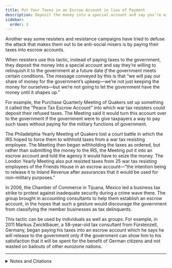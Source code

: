 ```yaml
---
title: Put Your Taxes in an Escrow Account in lieu of Payment
description: Deposit the money into a special account and say you’re willing to relinquish it to the government if the government meets certain conditions.
sidebar:
  order: 3
---
```

Another way some resisters and resistance campaigns have tried to defuse the attack that makes them out to be anti-social misers is by paying their taxes into escrow accounts.

When resisters use this tactic, instead of paying taxes to the government, they deposit the money into a special account and say they’re willing to relinquish it to the government at a future date <em>if</em> the government meets certain conditions.
The message conveyed by this is that “we will pay our share of money for the government’s upkeep—we’re not just keeping the money for ourselves—but we’re not going to let the government have the money until it shapes up.”

For example, the Purchase Quarterly Meeting of Quakers set up something it called the “Peace Tax Escrow Account” into which war tax resisters could deposit their refused taxes.
The Meeting said it would turn this account over to the government if the government were to give taxpayers a way to pay such taxes without paying for the military functions of government.

The Philadelphia Yearly Meeting of Quakers lost a court battle in which the IRS hoped to force them to withhold taxes from a war tax resisting employee.
The Meeting then began withholding the taxes as ordered, but rather than submitting the money to the IRS, the Meeting put it into an escrow account and told the agency it would have to seize the money.
The London Yearly Meeting also put resisted taxes from 25 war tax resisting employees of the Friends House in an escrow account—“the intention being to release it to Inland Revenue after assurances that it would be used for non-military purposes.”

In 2006, the Chamber of Commerce in Tijuana, Mexico led a business tax strike to protest against inadequate security during a crime wave there.
The group brought in accounting consultants to help them establish an escrow account, in the hopes that such a gesture would discourage the government from classifying the member businesses as tax delinquents.

This tactic can be used by individuals as well as groups.
For example, in 2011 Markus Zwicklbauer, a 58-year-old tax consultant from Fürstenzell, Germany, began paying his taxes into an escrow account which he says he will release to the government only if the government can show him to his satisfaction that it will be spent for the benefit of German citizens and not wasted on bailouts of other eurozone nations.

<hr />

<details>
<summary>Notes and Citations</summary>

* “I.R.S. Sues Quaker Group” <i>New York Times</i> 27 July 2003
* “World of Friends” <i>Friends Journal</i> 15 November 1982, pp. 24–25
* Corpus, Aline “Retendrá la Canaco impuestos en Tijuana” <i>El Norte</i> 22 September 2006
* Wilhelm, Hannah “German Taxpayer Won’t Pay Up If His Money Goes to Greece” <i>Suddeutsche Zeitung</i> 26 September 2011

</details>
